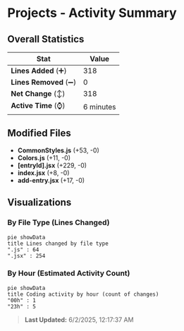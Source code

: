 # Projects - Activity Summary 

## Overall Statistics

| Stat                   | Value                                                             |
| ---------------------- | ----------------------------------------------------------------- |
| **Lines Added** (➕)   | 318                                          |
| **Lines Removed** (➖) | 0                                        |
| **Net Change** (↕)    | 318                |
| **Active Time** (⌚)   | 6 minutes |


## Modified Files
- **CommonStyles.js** (+53, -0)
- **Colors.js** (+11, -0)
- **[entryId].jsx** (+229, -0)
- **index.jsx** (+8, -0)
- **add-entry.jsx** (+17, -0)

## Visualizations

### By File Type (Lines Changed)

```mermaid
pie showData
title Lines changed by file type
".js" : 64
".jsx" : 254
```

### By Hour (Estimated Activity Count)

```mermaid
pie showData
title Coding activity by hour (count of changes)
"00h" : 1
"23h" : 5
```


> **Last Updated:** 6/2/2025, 12:17:37 AM